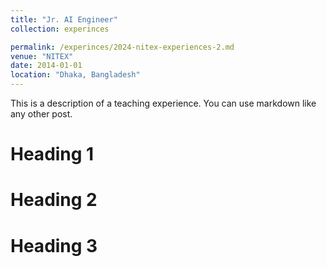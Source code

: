 ```yaml
---
title: "Jr. AI Engineer"
collection: experinces

permalink: /experinces/2024-nitex-experiences-2.md
venue: "NITEX"
date: 2014-01-01
location: "Dhaka, Bangladesh"
---
```


This is a description of a teaching experience. You can use markdown like any other post.

Heading 1
======

Heading 2
======

Heading 3
======

